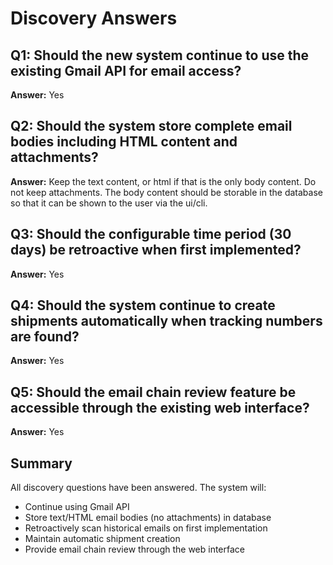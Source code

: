 # Discovery Answers

## Q1: Should the new system continue to use the existing Gmail API for email access?
**Answer:** Yes

## Q2: Should the system store complete email bodies including HTML content and attachments?
**Answer:** Keep the text content, or html if that is the only body content. Do not keep attachments. The body content should be storable in the database so that it can be shown to the user via the ui/cli.

## Q3: Should the configurable time period (30 days) be retroactive when first implemented?
**Answer:** Yes

## Q4: Should the system continue to create shipments automatically when tracking numbers are found?
**Answer:** Yes

## Q5: Should the email chain review feature be accessible through the existing web interface?
**Answer:** Yes

## Summary
All discovery questions have been answered. The system will:
- Continue using Gmail API
- Store text/HTML email bodies (no attachments) in database
- Retroactively scan historical emails on first implementation
- Maintain automatic shipment creation
- Provide email chain review through the web interface